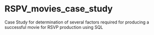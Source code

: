 # RSPV_movies_case_study
Case Study for determination of several factors required for producing a successful movie for RSVP production using SQL
